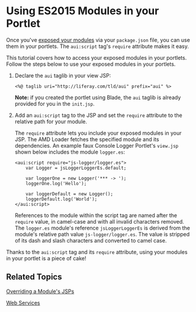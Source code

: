 # Using ES2015 Modules in your Portlet [](id=using-esplus-modules-in-your-portlet)

Once you've 
[exposed your modules](/develop/tutorials/-/knowledge_base/7-1/preparing-your-javascript-files-for-esplus) 
via your `package.json` file, you can use them in your portlets. The 
`aui:script` tag's `require` attribute makes it easy.

This tutorial covers how to access your exposed modules in your portlets. Follow 
the steps below to use your exposed modules in your portlets.

1.  Declare the `aui` taglib in your view JSP:

        <%@ taglib uri="http://liferay.com/tld/aui" prefix="aui" %>

    **Note:** if you created the portlet using Blade, the `aui` taglib is
    already provided for you in the `init.jsp`.

2.  Add an `aui:script` tag to the JSP and set the `require` attribute to the
    relative path for your module.

    The `require` attribute lets you include your exposed modules in your JSP. 
    The AMD Loader fetches the specified module and its dependencies. An example 
    faux Console Logger Portlet's `view.jsp` shown below includes the module 
    `logger.es`:

        <aui:script require="js-logger/logger.es">
            var Logger = jsLoggerLoggerEs.default;

            var loggerOne = new Logger('*** -> ');
            loggerOne.log('Hello');

            var loggerDefault = new Logger();
            loggerDefault.log('World');
        </aui:script>

    References to the module within the script tag are named after the `require`
    value, in camel-case and with all invalid characters removed. The
    `logger.es` module's reference `jsLoggerLoggerEs` is derived from
    the module's relative path value `js-logger/logger.es`. The value
    is stripped of its dash and slash characters and converted to camel case.

Thanks to the `aui:script` tag and its `require` attribute, using your modules
in your portlet is a piece of cake!

## Related Topics [](id=related-topics)

[Overriding a Module's JSPs](/develop/tutorials/-/knowledge_base/7-1/overriding-a-modules-jsps)

[Web Services](/develop/tutorials/-/knowledge_base/7-1/web-services)
